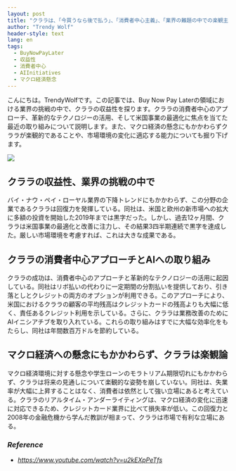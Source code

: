 ```yaml
---
layout: post
title: "クララは、「今買うなら後で払う」、「消費者中心主義」、「業界の難題の中での楽観主義」で収益を上げている。"
author: "Trendy Wolf"
header-style: text
lang: en
tags:
  - BuyNowPayLater
  - 収益性
  - 消費者中心
  - AIInitiatives
  - マクロ経済懸念
---
```


こんにちは。TrendyWolfです。この記事では、Buy Now Pay Laterの領域における業界の挑戦の中で、クララの収益性を探ります。クララの消費者中心のアプローチ、革新的なテクノロジーの活用、そして米国事業の最適化に焦点を当てた最近の取り組みについて説明します。また、マクロ経済の懸念にもかかわらずクララが楽観的であることや、市場環境の変化に適応する能力についても掘り下げます。

<img
    src="https://i.ytimg.com/vi/u2kEXpPeTfs/hqdefault.jpg"
/>


## クララの収益性、業界の挑戦の中で
バイ・ナウ・ペイ・ローヤル業界の下降トレンドにもかかわらず、この分野の企業であるクララは回復力を発揮している。同社は、米国と欧州の新市場への拡大に多額の投資を開始した2019年までは黒字だった。しかし、過去12ヶ月間、クララは米国事業の最適化と改善に注力し、その結果3四半期連続で黒字を達成した。厳しい市場環境を考慮すれば、これは大きな成果である。

## クララの消費者中心アプローチとAIへの取り組み
クララの成功は、消費者中心のアプローチと革新的なテクノロジーの活用に起因している。同社はリボ払いの代わりに一定期間の分割払いを提供しており、引き落としとクレジットの両方のオプションが利用できる。このアプローチにより、米国におけるクララの顧客の平均残高はクレジットカードの残高よりも大幅に低く、責任あるクレジット利用を示している。さらに、クララは業務改善のためにAIイニシアチブを取り入れている。これらの取り組みはすでに大幅な効率化をもたらし、同社は年間数百万ドルを節約している。

## マクロ経済への懸念にもかかわらず、クララは楽観論
マクロ経済環境に対する懸念や学生ローンのモラトリアム期限切れにもかかわらず、クララは将来の見通しについて楽観的な姿勢を崩していない。同社は、失業率が大幅に上昇することはなく、消費者は依然として強い立場にあると考えている。クララのリアルタイム・アンダーライティングは、マクロ経済の変化に迅速に対応できるため、クレジットカード業界に比べて損失率が低い。この回復力と2008年の金融危機から学んだ教訓が相まって、クララは市場で有利な立場にある。


### _Reference_
- _https://www.youtube.com/watch?v=u2kEXpPeTfs_

